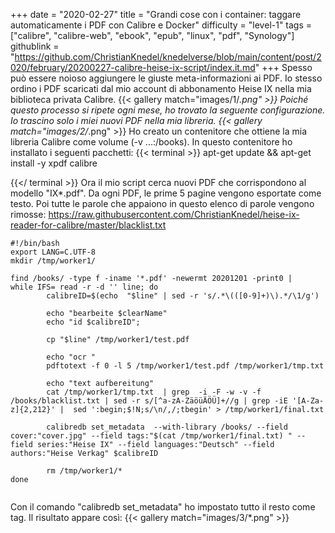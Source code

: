 +++
date = "2020-02-27"
title = "Grandi cose con i container: taggare automaticamente i PDF con Calibre e Docker"
difficulty = "level-1"
tags = ["calibre", "calibre-web", "ebook", "epub", "linux", "pdf", "Synology"]
githublink = "https://github.com/ChristianKnedel/knedelverse/blob/main/content/post/2020/february/20200227-calibre-heise-ix-script/index.it.md"
+++
Spesso può essere noioso aggiungere le giuste meta-informazioni ai PDF. Io stesso ordino i PDF scaricati dal mio account di abbonamento Heise IX nella mia biblioteca privata Calibre.
{{< gallery match="images/1/*.png" >}}
Poiché questo processo si ripete ogni mese, ho trovato la seguente configurazione. Io trascino solo i miei nuovi PDF nella mia libreria.
{{< gallery match="images/2/*.png" >}}
Ho creato un contenitore che ottiene la mia libreria Calibre come volume (-v ...:/books). In questo contenitore ho installato i seguenti pacchetti:
{{< terminal >}}
apt-get update && apt-get install -y xpdf calibre

{{</ terminal >}}
Ora il mio script cerca nuovi PDF che corrispondono al modello "IX*.pdf". Da ogni PDF, le prime 5 pagine vengono esportate come testo. Poi tutte le parole che appaiono in questo elenco di parole vengono rimosse: https://raw.githubusercontent.com/ChristianKnedel/heise-ix-reader-for-calibre/master/blacklist.txt
```
#!/bin/bash
export LANG=C.UTF-8
mkdir /tmp/worker1/

find /books/ -type f -iname '*.pdf' -newermt 20201201 -print0 | 
while IFS= read -r -d '' line; do 
        calibreID=$(echo  "$line" | sed -r 's/.*\(([0-9]+)\).*/\1/g')
        
        echo "bearbeite $clearName"
        echo "id $calibreID";

        cp "$line" /tmp/worker1/test.pdf

        echo "ocr "
        pdftotext -f 0 -l 5 /tmp/worker1/test.pdf /tmp/worker1/tmp.txt

        echo "text aufbereitung"
        cat /tmp/worker1/tmp.txt  | grep  -i -F -w -v -f  /books/blacklist.txt | sed -r s/[^a-zA-ZäöüÄÖÜ]+//g | grep -iE '[A-Za-z]{2,212}' |  sed ':begin;$!N;s/\n/,/;tbegin' > /tmp/worker1/final.txt

        calibredb set_metadata  --with-library /books/ --field cover:"cover.jpg" --field tags:"$(cat /tmp/worker1/final.txt) " --field series:"Heise IX" --field languages:"Deutsch" --field authors:"Heise Verkag" $calibreID
        
        rm /tmp/worker1/*
done


```
Con il comando "calibredb set_metadata" ho impostato tutto il resto come tag. Il risultato appare così:
{{< gallery match="images/3/*.png" >}}
